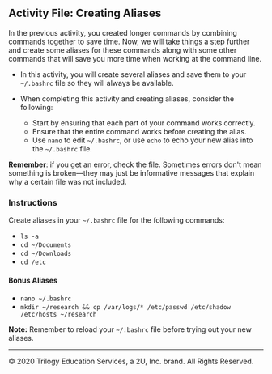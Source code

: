 ## Activity File: Creating Aliases

In the previous activity, you created longer commands by combining commands together to save time. Now, we will take things a step further and create some aliases for these commands along with some other commands that will save you more time when working at the command line.

- In this activity, you will create several aliases and save them to your `~/.bashrc` file so they will always be available.

- When completing this activity and creating aliases, consider the following:

    - Start by ensuring that each part of your command works correctly.
    - Ensure that the entire command works before creating the alias.
    - Use  `nano` to edit `~/.bashrc`, or use `echo` to echo your new alias into the `~/.bashrc` file.

**Remember**: if you get an error, check the file. Sometimes errors don't mean something is broken—they may just be informative messages that explain why a certain file was not included.

### Instructions

Create aliases in your `~/.bashrc` file for the following commands:
- `ls -a`
- `cd ~/Documents`
- `cd ~/Downloads`
- `cd /etc`

#### Bonus Aliases
- `nano ~/.bashrc`
- `mkdir ~/research && cp /var/logs/* /etc/passwd /etc/shadow /etc/hosts ~/research`

**Note:** Remember to reload your `~/.bashrc` file before trying out your new aliases.

---

© 2020 Trilogy Education Services, a 2U, Inc. brand. All Rights Reserved.    
